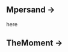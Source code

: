 <h2>Mpersand -> </h2> <p href = "https://github.com/kimjihoon3106/TIL/tree/main/Mpersand">here</p>

<h2>TheMoment -> </h2> <p href = "https://github.com/kimjihoon3106/TIL/tree/main/TheMoment>here</p>
